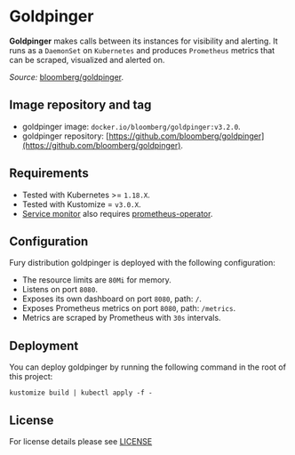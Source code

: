 # Goldpinger

**Goldpinger** makes calls between its instances for visibility and alerting. It runs as a `DaemonSet` on `Kubernetes`
and produces `Prometheus` metrics that can be scraped, visualized and alerted on.

*Source:* [bloomberg/goldpinger](https://github.com/bloomberg/goldpinger/tree/v3.2.0).

## Image repository and tag

- goldpinger image: `docker.io/bloomberg/goldpinger:v3.2.0`.
- goldpinger repository: [https://github.com/bloomberg/goldpinger](https://github.com/bloomberg/goldpinger).

## Requirements

- Tested with Kubernetes >= `1.18.X`.
- Tested with Kustomize = `v3.0.X`.
- [Service monitor](sm.yml) also requires [prometheus-operator](../prometheus-operator).

## Configuration

Fury distribution goldpinger is deployed with the following configuration:
- The resource limits are `80Mi` for memory.
- Listens on port `8080`.
- Exposes its own dashboard on port `8080`, path: `/`.
- Exposes Prometheus metrics on port `8080`, path: `/metrics`.
- Metrics are scraped by Prometheus with `30s` intervals.

## Deployment

You can deploy goldpinger by running the following command in the root of this project:

```shell
kustomize build | kubectl apply -f -
```

## License

For license details please see [LICENSE](./../../LICENSE)
